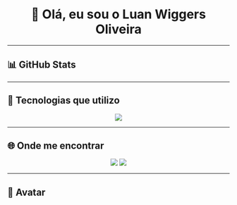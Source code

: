 <h1 align="center">👋 Olá, eu sou o Luan Wiggers Oliveira</h1>

---

## 📊 GitHub Stats
<p align="center">


</p>

---

## 🚀 Tecnologias que utilizo
<p align="center">
  <img src="https://skillicons.dev/icons?i=js,html,css,pycharm,py,git,github"/>
</p>

---

## 🌐 Onde me encontrar
<p align="center">
  <a href="mailto:luanwiggers.wiggers@gmail.com" target="_blank"><img src="https://img.shields.io/badge/Gmail-D14836?style=for-the-badge&logo=gmail&logoColor=white"></a>
  <a href="https://www.linkedin.com/in/luan-wiggers-oliveira-77594817a/ " target="_blank"><img src="https://img.shields.io/badge/LinkedIn-0077B5?style=for-the-badge&logo=linkedin&logoColor=white"></a>
</p>

---

## 🎨 Avatar
<p align="center">
  <img src=" />
</p>
